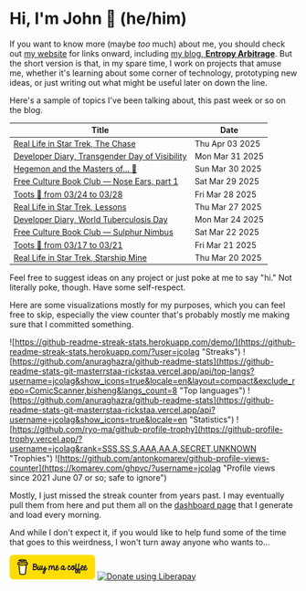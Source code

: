 # Hi, I'm John 👋 (he/him)

If you want to know more (maybe *too* much) about me, you should check out [my website](https://john.colagioia.net/) for links onward, including [my blog, **Entropy Arbitrage**](https://john.colagioia.net/blog).  But the short version is that, in my spare time, I work on projects that amuse me, whether it's learning about some corner of technology, prototyping new ideas, or just writing out what might be useful later on down the line.

Here's a sample of topics I've been talking about, this past week or so on the blog.

|Title|Date|
|-----|-------|
|[Real Life in Star Trek, The Chase](https://john.colagioia.net/blog/2025/04/03/chase.html)|Thu Apr 03 2025|
|[Developer Diary, Transgender Day of Visibility](https://john.colagioia.net/blog/2025/03/31/transgender.html)|Mon Mar 31 2025|
|[Hegemon and the Masters of… 🚫](https://john.colagioia.net/blog/2025/03/30/patriarchy.html)|Sun Mar 30 2025|
|[Free Culture Book Club — Nose Ears, part 1](https://john.colagioia.net/blog/2025/03/29/nose-ears-1.html)|Sat Mar 29 2025|
|[Toots 🦣 from 03/24 to 03/28](https://john.colagioia.net/blog/2025/03/28/week.html)|Fri Mar 28 2025|
|[Real Life in Star Trek, Lessons](https://john.colagioia.net/blog/2025/03/27/lessons.html)|Thu Mar 27 2025|
|[Developer Diary, World Tuberculosis Day](https://john.colagioia.net/blog/2025/03/24/tuberculosis.html)|Mon Mar 24 2025|
|[Free Culture Book Club — Sulphur Nimbus](https://john.colagioia.net/blog/2025/03/22/sulphur-nimbus.html)|Sat Mar 22 2025|
|[Toots 🦣 from 03/17 to 03/21](https://john.colagioia.net/blog/2025/03/21/week.html)|Fri Mar 21 2025|
|[Real Life in Star Trek, Starship Mine](https://john.colagioia.net/blog/2025/03/20/starship-mine.html)|Thu Mar 20 2025|

Feel free to suggest ideas on any project or just poke at me to say "hi." Not literally poke, though. Have some self-respect.

Here are some visualizations mostly for my purposes, which you can feel free to skip, especially the view counter that's probably mostly me making sure that I committed something.

![https://github-readme-streak-stats.herokuapp.com/demo/](https://github-readme-streak-stats.herokuapp.com/?user=jcolag "Streaks")
![https://github.com/anuraghazra/github-readme-stats](https://github-readme-stats-git-masterrstaa-rickstaa.vercel.app/api/top-langs?username=jcolag&show_icons=true&locale=en&layout=compact&exclude_repo=ComicScanner,bisheng&langs_count=8 "Top languages")
![https://github.com/anuraghazra/github-readme-stats](https://github-readme-stats-git-masterrstaa-rickstaa.vercel.app/api?username=jcolag&show_icons=true&locale=en "Statistics")
![https://github.com/ryo-ma/github-profile-trophy](https://github-profile-trophy.vercel.app/?username=jcolag&rank=SSS,SS,S,AAA,AA,A,SECRET,UNKNOWN "Trophies")
![https://github.com/antonkomarev/github-profile-views-counter](https://komarev.com/ghpvc/?username=jcolag "Profile views since 2021 June 07 or so; safe to ignore")

Mostly, I just missed the streak counter from years past.  I may eventually pull them from here and put them all on the [dashboard page](https://github.com/jcolag/dash) that I generate and load every morning.

And while I don't expect it, if you would like to help fund some of the time that goes to this weirdness, I won't turn away anyone who wants to...

[<img src="images/default-yellow.png" alt="Buy Me a Coffee" width="150px"/>](https://www.buymeacoffee.com/jcolag)
<a href="https://liberapay.com/jcolag/donate"><img alt="Donate using Liberapay" src="https://liberapay.com/assets/widgets/donate.svg"></a>
